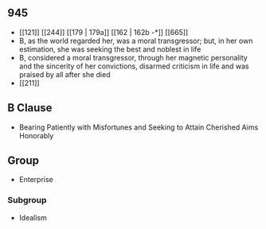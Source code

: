 ## 945
- [[121]] [[244]] [[179 | 179a]] [[162 | 162b -*]] [[665]] 
- B, as the world regarded her, was a moral transgressor; but, in her own estimation, she was seeking the best and noblest in life
- B, considered a moral transgressor, through her magnetic personality and the sincerity of her convictions, disarmed criticism in life and was praised by all after she died
- [[211]] 

## B Clause
- Bearing Patiently with Misfortunes and Seeking to Attain Cherished Aims Honorably

## Group
- Enterprise

### Subgroup
- Idealism

